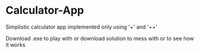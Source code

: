 # Calculator-App
Simplistic calculator app implemented only using '+' and '++'

Download .exe to play with or download solution to mess with or to see how it works
